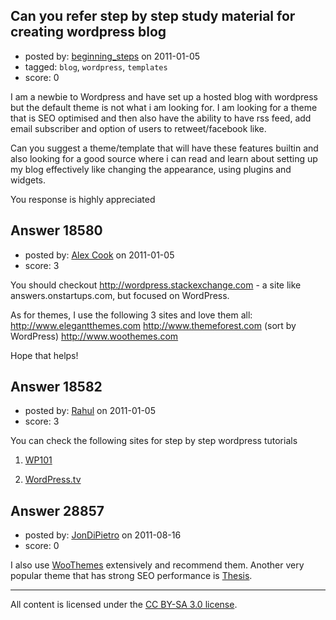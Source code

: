 ## Can you refer step by step study material for creating wordpress blog

- posted by: [beginning_steps](https://stackexchange.com/users/-1/6373-beginning-steps) on 2011-01-05
- tagged: `blog`, `wordpress`, `templates`
- score: 0

I am a newbie to Wordpress and have set up a hosted blog with wordpress but the default theme is not what i am looking for. I am looking for a theme that is SEO optimised and then also have the ability to have rss feed, add email subscriber and option of users to retweet/facebook like.

Can you suggest a theme/template that will have these features builtin and also looking for a good source where i can read and learn about setting up my blog effectively like changing the appearance, using plugins and widgets.

You response is highly appreciated




## Answer 18580

- posted by: [Alex Cook](https://stackexchange.com/users/-1/6128-alex-cook) on 2011-01-05
- score: 3

<p>You should checkout <a href="http://wordpress.stackexchange.com">http://wordpress.stackexchange.com</a> - a site like answers.onstartups.com, but focused on WordPress.</p>

<p>As for themes, I use the following 3 sites and love them all:
<a href="http://www.elegantthemes.com" rel="nofollow">http://www.elegantthemes.com</a>
<a href="http://www.themeforest.com" rel="nofollow">http://www.themeforest.com</a> (sort by WordPress)
<a href="http://www.woothemes.com" rel="nofollow">http://www.woothemes.com</a></p>

<p>Hope that helps!</p>



## Answer 18582

- posted by: [Rahul](https://stackexchange.com/users/-1/2109-rahul) on 2011-01-05
- score: 3

<p>You can check the following sites for step by step wordpress tutorials</p>

<ol>
<li><p><a href="http://www.wp101.com/" rel="nofollow">WP101</a></p></li>
<li><p><a href="http://wordpress.tv/category/how-to/" rel="nofollow">WordPress.tv</a></p></li>
</ol>



## Answer 28857

- posted by: [JonDiPietro](https://stackexchange.com/users/-1/11642-jondipietro) on 2011-08-16
- score: 0

<p>I also use <a href="http://www.woothemes.com" rel="nofollow">WooThemes</a> extensively and recommend them. Another very popular theme that has strong SEO performance is <a href="http://diythemes.com/" rel="nofollow">Thesis</a>.</p>




---

All content is licensed under the [CC BY-SA 3.0 license](https://creativecommons.org/licenses/by-sa/3.0/).
